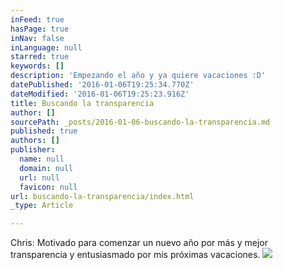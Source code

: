 ```yaml
---
inFeed: true
hasPage: true
inNav: false
inLanguage: null
starred: true
keywords: []
description: 'Empezando el año y ya quiere vacaciones :D'
datePublished: '2016-01-06T19:25:34.770Z'
dateModified: '2016-01-06T19:25:23.916Z'
title: Buscando la transparencia
author: []
sourcePath: _posts/2016-01-06-buscando-la-transparencia.md
published: true
authors: []
publisher:
  name: null
  domain: null
  url: null
  favicon: null
url: buscando-la-transparencia/index.html
_type: Article

---
```

Chris: Motivado para comenzar un nuevo año por más y mejor transparencia y entusiasmado por mis próximas vacaciones.
![](https://the-grid-user-content.s3-us-west-2.amazonaws.com/67496bad-de03-4f6d-84d8-fa968be09f55.jpg)